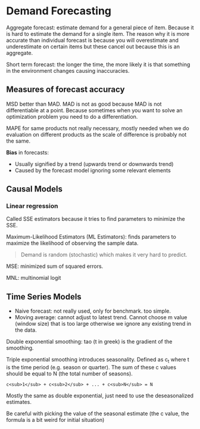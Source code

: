 # Demand Forecasting
Aggregate forecast: estimate demand for a general piece of item. Because it is hard to estimate the demand for a single item. The reason why it is more accurate than individual forecast is because you will overestimate and underestimate on certain items but these cancel out because this is an aggregate.

Short term forecast: the longer the time, the more likely it is that something in the environment changes causing inaccuracies.

## Measures of forecast accuracy
MSD better than MAD. MAD is not as good because MAD is not differentiable at a point. Because sometimes when you want to solve an optimization problem you need to do a differentiation.

MAPE for same products not really necessary, mostly needed when we do evaluation on different products as the scale of difference is probably not the same.

**Bias** in forecasts:
- Usually signified by a trend (upwards trend or downwards trend)
- Caused by the forecast model ignoring some relevant elements

## Causal Models

### Linear regression
Called SSE estimators because it tries to find parameters to minimize the SSE.

Maximum-Likelihood Estimators (ML Estimators): finds parameters to maximize the likelihood of observing the sample data.

> Demand is random (stochastic) which makes it very hard to predict.  

MSE: minimized sum of squared errors.

MNL: multinomial logit


## Time Series Models
- Naive forecast: not really used, only for benchmark. too simple.
- Moving average: cannot adjust to latest trend. Cannot choose m value (window size) that is too large otherwise we ignore any existing trend in the data.

Double exponential smoothing: tao (t in greek) is the gradient of the smoothing.

Triple exponential smoothing introduces seasonality. Defined as c<sub>t</sub> where t is the time period (e.g. season or quarter). The sum of these c values should be equal to N (the total number of seasons). 

```
c<sub>1</sub> + c<sub>2</sub> + ... + c<sub>N</sub> = N
```

Mostly the same as double exponential, just need to use the deseasonalized estimates. 

Be careful with picking the value of the seasonal estimate (the c value, the formula is a bit weird for initial situation)

